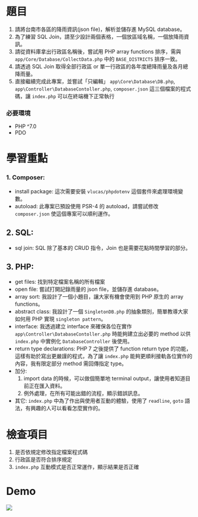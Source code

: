 # 題目
1. 請將台南市各區的降雨資訊(json file)，解析並儲存進 MySQL database。  
2. 為了練習 SQL Join，請至少設計兩個表格，一個放區域名稱，一個放降雨資訊。  
3. 請從資料庫拿出行政區名稱後，嘗試用 PHP array functions 排序，需與 `app/Core/Database/CollectData.php` 中的 `BASE_DISTRICTS` 排序一致。  
4. 請透過 SQL Join 取得全部行政區 or 單一行政區的各年度總降雨量及各月總降雨量。    
5. 直接繼續完成此專案，並嘗試「只編輯」 `app\Core\Database\DB.php`, `app\Controller\DatabaseContoller.php`, `composer.json` 這三個檔案的程式碼，讓 `index.php` 可以在終端機下正常執行  

### 必要環境
- PHP ^7.0
- PDO  
  
# 學習重點
### 1. Composer:  
- install package: 這次需要安裝 `vlucas/phpdotenv` 這個套件來處理環境變數。  
- autoload: 此專案已預設使用 PSR-4 的 autoload，請嘗試修改 `composer.json` 使這個專案可以順利運作。  
## 2. SQL:  
- sql join: SQL 除了基本的 CRUD 指令，Join 也是需要花點時間學習的部分。  
## 3. PHP:  
- get files: 找到特定檔案名稱的所有檔案
- open file: 嘗試打開記錄雨量的 json file，並儲存進 database。  
- array sort: 我設計了一個小題目，讓大家有機會使用到 PHP 原生的 array functions。  
- abstract class: 我設計了一個 `SingletonDB.php` 的抽象類別，簡單教導大家如何用 PHP 實現 `singleton pattern`。  
- interface: 我透過建立 interface 來確保各位在實作 `app\Controller\DatabaseContoller.php` 時能夠建立出必要的 method 以供 `index.php` 中實例化 `DatabaseController` 後使用。  
- return type declarations: PHP 7 之後提供了 function return type 的功能，這樣有助於寫出更嚴謹的程式，為了讓 `index.php` 能夠更順利接軌各位實作的內容，我有限定部分 method 需回傳指定 type。  
- 加分: 
  1. import data 的時候，可以做個簡單地 terminal output，讓使用者知道目前正在匯入資料。
  2. 例外處理，在所有可能出錯的流程，顯示錯誤訊息。
- 其它: `index.php` 中為了作出與使用者互動的體驗，使用了 `readline`, `goto` 語法，有興趣的人可以看看怎麼實作的。  
  
# 檢查項目
1. 是否依規定修改指定檔案程式碼  
2. 行政區是否符合排序規定  
3. `index.php` 互動模式是否正常運作，顯示結果是否正確  

# Demo
![](https://i.imgur.com/8OFz6HW.gif)
